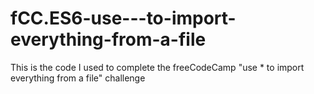 # fCC.ES6-use---to-import-everything-from-a-file
This is the code I used to complete the freeCodeCamp "use * to import everything from a file" challenge
